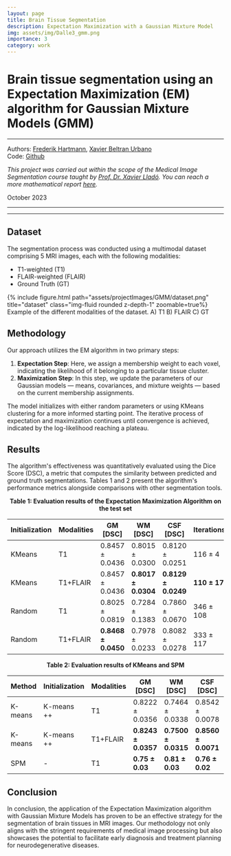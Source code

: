 ```yaml
---
layout: page
title: Brain Tissue Segmentation
description: Expectation Maximization with a Gaussian Mixture Model
img: assets/img/Dalle3_gmm.png
importance: 3
category: work
---
```


# Brain tissue segmentation using an Expectation Maximization (EM) algorithm for Gaussian Mixture Models (GMM)
---
Authors: [Frederik Hartmann](https://github.com/Frederik-Hartmann), [Xavier Beltran Urbano](https://xavibeltranurbano.github.io/)
\
Code: [Github]()


*This project was carried out within the scope of the Medical Image Segmentation course taught by [Prof. Dr. Xavier Lladó](http://atc.udg.edu/~llado/). You can reach a more mathematical report [here]().* 


October 2023

---
---

## Dataset

The segmentation process was conducted using a multimodal dataset comprising 5 MRI images, each with the following modalities:

- T1-weighted (T1)
- FLAIR-weighted (FLAIR)
- Ground Truth (GT)


<div class="row">
    <div class="col-sm mt-3 mt-md-0">
        {% include figure.html path="assets/projectImages/GMM/dataset.png" title="dataset" class="img-fluid rounded z-depth-1" zoomable=true%}
    </div>
</div>
<div class="caption">
Example of the different modalities of the dataset. A) T1 B) FLAIR C) GT
</div>


## Methodology

Our approach utilizes the EM algorithm in two primary steps:

1. **Expectation Step**: Here, we assign a membership weight to each voxel, indicating the likelihood of it belonging to a particular tissue cluster.
2. **Maximization Step**: In this step, we update the parameters of our Gaussian models — means, covariances, and mixture weights — based on the current membership assignments.

The model initializes with either random parameters or using KMeans clustering for a more informed starting point. The iterative process of expectation and maximization continues until convergence is achieved, indicated by the log-likelihood reaching a plateau.

## Results

The algorithm's effectiveness was quantitatively evaluated using the Dice Score (DSC), a metric that computes the similarity between predicted and ground truth segmentations. Tables 1 and 2 present the algorithm's performance metrics alongside comparisons with other segmentation tools. 

<p align="center">
  <strong>Table 1: Evaluation results of the Expectation Maximization Algorithm on the test set</strong>
</p>

| Initialization | Modalities | GM [DSC]            | WM [DSC]            | CSF [DSC]           | Iterations       | Time [s]          |
|----------------|------------|---------------------|---------------------|---------------------|------------------|-------------------|
| KMeans         | T1         | 0.8457 ± 0.0436     | 0.8015 ± 0.0300     | 0.8120 ± 0.0251     | 116 ± 4          | **24.36 ± 1.28**  |
| KMeans         | T1+FLAIR   | 0.8457 ± 0.0436     | **0.8017 ± 0.0304** | **0.8129 ± 0.0249** | **110 ± 17**     | 51.48 ± 8.10      |
| Random         | T1         | 0.8025 ± 0.0819     | 0.7284 ± 0.1383     | 0.7860 ± 0.0670     | 346 ± 108        | 65.87 ± 18.42     |
| Random         | T1+FLAIR   | **0.8468 ± 0.0450** | 0.7978 ± 0.0233     | 0.8082 ± 0.0278     | 333 ± 117        | 147.71 ± 51.16    |

<p align="center">
  <strong>Table 2: Evaluation results of KMeans and SPM</strong>
</p>

| Method   | Initialization | Modalities | GM [DSC]         | WM [DSC]         | CSF [DSC]        | Time [s]         |
|----------|----------------|------------|------------------|------------------|------------------|------------------|
| K-means  | K-means ++     | T1         | 0.8222 ± 0.0356  | 0.7464 ± 0.0338  | 0.8542 ± 0.0078  | 3.57 ± 0.12      |
| K-means  | K-means ++     | T1+FLAIR   | **0.8243 ± 0.0357** | **0.7500 ± 0.0315** | **0.8560 ± 0.0071** | **3.61 ± 0.19**  |
| SPM      | -              | T1         | **0.75 ± 0.03**  | **0.81 ± 0.03**  | **0.76 ± 0.02**  | -                |


## Conclusion

In conclusion, the application of the Expectation Maximization algorithm with Gaussian Mixture Models has proven to be an effective strategy for the segmentation of brain tissues in MRI images. Our methodology not only aligns with the stringent requirements of medical image processing but also showcases the potential to facilitate early diagnosis and treatment planning for neurodegenerative diseases.


